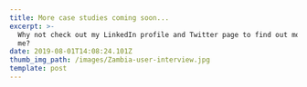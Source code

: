 ```yaml
---
title: More case studies coming soon...
excerpt: >-
  Why not check out my LinkedIn profile and Twitter page to find out more about
  me?
date: 2019-08-01T14:08:24.101Z
thumb_img_path: /images/Zambia-user-interview.jpg
template: post
---
```


